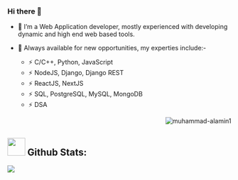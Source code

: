 ### Hi there 👋
- 🔭 I’m a Web Application developer, mostly experienced with developing dynamic and high end web based tools.
- 🦅 Always available for new opportunities, my experties include:-

  - ⚡ C/C++, Python, JavaScript
  - ⚡ NodeJS, Django, Django REST
  - ⚡ ReactJS, NextJS
  - ⚡ SQL, PostgreSQL, MySQL, MongoDB
  - ⚡ DSA

  <p align="right"><img src="https://komarev.com/ghpvc/?username=muhammad-alamin1&label=Profile%20views&color=0e75b6&style=flat" alt="muhammad-alamin1"/></p>
## <img src="https://media.giphy.com/media/ZCN6F3FAkwsyOGU2RS/giphy.gif" width="40"> **Github Stats:**

 <picture>
  <source
    srcset="https://github-readme-stats.vercel.app/api?username=muhammad-alamin1&show_icons=true&theme=algolia"
    media="(prefers-color-scheme: dark)"
  />
  <source
    srcset="https://github-readme-stats.vercel.app/api?username=muhammad-alamin1&show_icons=true"
    media="(prefers-color-scheme: light), (prefers-color-scheme: no-preference)"
  />
  <img src="https://github-readme-stats.vercel.app/api?username=muhammad-alamin1&show_icons=true" />
</picture>
